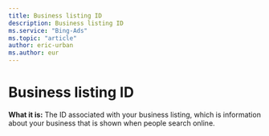 ```yaml
---
title: Business listing ID
description: Business listing ID
ms.service: "Bing-Ads"
ms.topic: "article"
author: eric-urban
ms.author: eur
---
```


# Business listing ID

**What it is:**    The ID associated with your business listing, which is information about your business that is shown when people search online.


